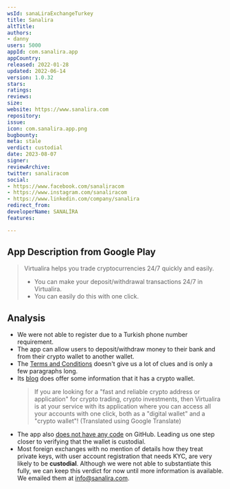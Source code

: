 ```yaml
---
wsId: sanaLiraExchangeTurkey
title: Sanalira
altTitle: 
authors:
- danny
users: 5000
appId: com.sanalira.app
appCountry: 
released: 2022-01-28
updated: 2022-06-14
version: 1.0.32
stars: 
ratings: 
reviews: 
size: 
website: https://www.sanalira.com
repository: 
issue: 
icon: com.sanalira.app.png
bugbounty: 
meta: stale
verdict: custodial
date: 2023-08-07
signer: 
reviewArchive: 
twitter: sanaliracom
social:
- https://www.facebook.com/sanaliracom
- https://www.instagram.com/sanaliracom
- https://www.linkedin.com/company/sanalira
redirect_from: 
developerName: SANALİRA
features: 

---
```


## App Description from Google Play

> Virtualira helps you trade cryptocurrencies 24/7 quickly and easily.
>
> - You can make your deposit/withdrawal transactions 24/7 in Virtualira. 
> - You can easily do this with one click.

## Analysis

- We were not able to register due to a Turkish phone number requirement.
- The app can allow users to deposit/withdraw money to their bank and from their crypto wallet to another wallet. 
- The [Terms and Conditions](https://www.sanalira.com/kullanim_sartlari.html) doesn't give us a lot of clues and is only a few paragraphs long.
- Its [blog](https://blog.sanalira.com/sanalira-nedir-dbc6b4a72e0b) does offer some information that it has a crypto wallet.
  > If you are looking for a "fast and reliable crypto address or application" for crypto trading, crypto investments, then Virtualira is at your service with its application where you can access all your accounts with one click, both as a "digital wallet" and a "crypto wallet"! (Translated using Google Translate)
- The app also [does not have any code](https://github.com/search?q=com.sanalira.app&type=repositories) on GitHub. Leading us one step closer to verifying that the wallet is custodial. 
- Most foreign exchanges with no mention of details how they treat private keys, with user account registration that needs KYC, are very likely to be **custodial**. Although we were not able to substantiate this fully, we can keep this verdict for now until more information is available. We emailed them at info@sanalira.com.
